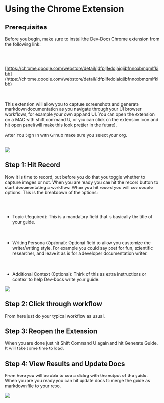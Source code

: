 

# Using the Chrome Extension
## Prerequisites

Before you begin, make sure to install the Dev-Docs Chrome extension from the following link:



<br></br>

[https://chrome.google.com/webstore/detail/jdfpljfedojaigjibfnnobbmgmlfkibb](https://chrome.google.com/webstore/detail/jdfpljfedojaigjibfnnobbmgmlfkibb)



<br></br>
This extension will allow you to capture screenshots and generate markdown documentation as you navigate through your UI browser workflows, for example your own app and UI. You can open the extension on a MAC with shift command U, or you can click on the extension icon and hit open panel(will make this look prettier in the future).
<br></br>
After You Sign In with Github make sure you select your org.
<br></br>

![](/img/dev-docs-assets/dev-docs-VHVlLCAxOSBNYXIgMjAyNCAyMToxNzo1MyBHTVQ=.png)


## Step 1: Hit Record

Now it is time to record, but before you do that you toggle whether to capture images or not. When you are ready you can hit the record button to start documentating a workflow. When you hit record you will see couple options. This is the breakdown of the options: 

<br></br>
- Topic (Required): This is a mandatory field that is basically the title of your guide. 
<br></br>
<br></br>
- Writing Persona (Optional): Optional field to allow you customize the writer/writing style. For example you could say poet for fun, scientific researcher, and leave it as is for a developer documentation writer. 
<br></br>
<br></br>
- Additional Context (Optional): Think of this as extra instructions or context to help Dev-Docs write your guide.

![](/img/dev-docs-assets/dev-docs-VHVlLCAxOSBNYXIgMjAyNCAyMTo1MjozMiBHTVQ=.png)
## Step 2: Click through workflow

From here just do your typical workflow as usual.

## Step 3: Reopen the Extension

When you are done just hit Shift Command U again and hit Generate Guide. It will take some time to load.

## Step 4: View Results and Update Docs

From here you will be able to see a dialog with the output of the guide. When you are you ready you can hit update docs to merge the guide as markdown file to your repo.

![](/img/dev-docs-assets/dev-docs-VHVlLCAxOSBNYXIgMjAyNCAyMTo1MzoxOCBHTVQ=.png)

